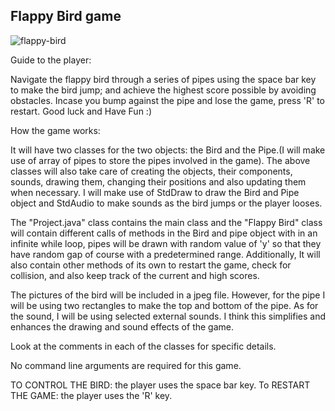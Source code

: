 ## Flappy Bird game

![flappy-bird](https://github.com/user-attachments/assets/e7014234-63a4-429e-af5c-bed9a29b2b51)

Guide to the player:

Navigate the flappy bird through a series of pipes using the space bar key to make the bird jump; and achieve the highest score possible by avoiding obstacles. Incase you bump against the pipe and lose the game, press 'R' to restart. Good luck and Have Fun :)


How the game works:

It will have two classes for the two objects: the Bird and the Pipe.(I will make use of array of pipes to store the pipes involved in the game). The above classes will also take care of creating the objects, their components, sounds, drawing them, changing their positions and also updating them when necessary. I will make use of StdDraw to draw the Bird and Pipe object and StdAudio to make sounds as the bird jumps or the player looses.

The "Project.java" class contains the main class and the "Flappy Bird" class will contain different calls of methods in the Bird and pipe object with in an infinite while loop, pipes will be drawn with random value of 'y' so that they have random gap of course with a predetermined range. Additionally, It will also contain other methods of its own to restart the game, check for collision, and also keep track of the current and high scores.

The pictures of the bird will be included in a jpeg file. However, for the pipe I will be using two rectangles to make the top and bottom of the pipe. As for the sound, I will be using selected external sounds. I think this simplifies and enhances the drawing and sound effects of the game.

Look at the comments in each of the classes for specific details.

No command line arguments are required for this game.

TO CONTROL THE BIRD: the player uses the space bar key.
To RESTART THE GAME: the player uses the 'R' key. 



 
